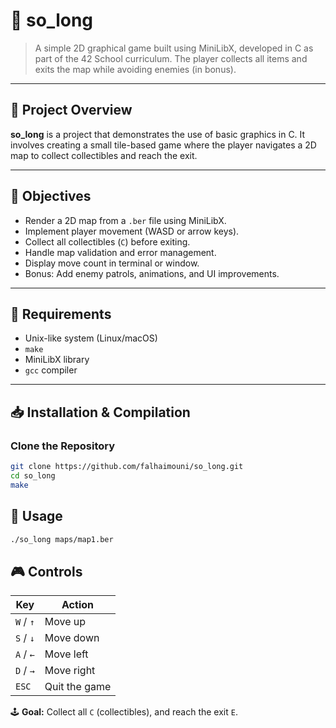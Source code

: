 # 🧱 so_long

> A simple 2D graphical game built using MiniLibX, developed in C as part of the 42 School curriculum. The player collects all items and exits the map while avoiding enemies (in bonus).

---

## 📌 Project Overview

**so_long** is a project that demonstrates the use of basic graphics in C. It involves creating a small tile-based game where the player navigates a 2D map to collect collectibles and reach the exit.

---

## 🎯 Objectives

- Render a 2D map from a `.ber` file using MiniLibX.
- Implement player movement (WASD or arrow keys).
- Collect all collectibles (`C`) before exiting.
- Handle map validation and error management.
- Display move count in terminal or window.
- Bonus: Add enemy patrols, animations, and UI improvements.

---

## 🔧 Requirements

- Unix-like system (Linux/macOS)
- `make`
- MiniLibX library
- `gcc` compiler

---

## 📥 Installation & Compilation

### Clone the Repository

```bash
git clone https://github.com/falhaimouni/so_long.git
cd so_long
make
```
## 🚀 Usage
```bash
./so_long maps/map1.ber
```
## 🎮 Controls

| Key               | Action               |
|------------------|----------------------|
| `W` / `↑`        | Move up              |
| `S` / `↓`        | Move down            |
| `A` / `←`        | Move left            |
| `D` / `→`        | Move right           |
| `ESC`            | Quit the game        |

🕹️ **Goal:** Collect all `C` (collectibles), and reach the exit `E`.

